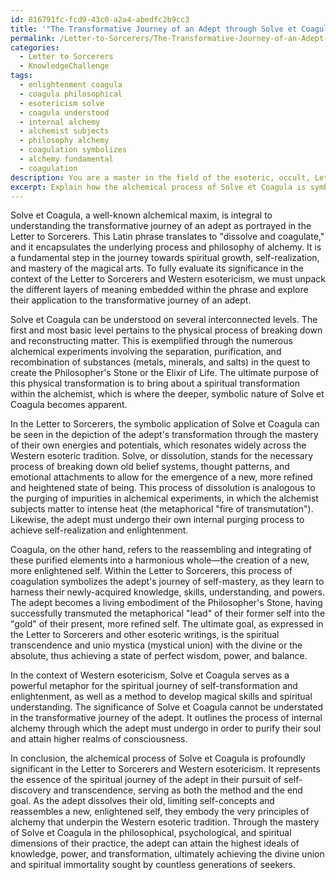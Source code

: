 ```yaml
---
id: 816791fc-fcd9-43c0-a2a4-abedfc2b9cc3
title: '"The Transformative Journey of an Adept through Solve et Coagula"'
permalink: /Letter-to-Sorcerers/The-Transformative-Journey-of-an-Adept-through-Solve-et-Coagula/
categories:
  - Letter to Sorcerers
  - KnowledgeChallenge
tags:
  - enlightenment coagula
  - coagula philosophical
  - esotericism solve
  - coagula understood
  - internal alchemy
  - alchemist subjects
  - philosophy alchemy
  - coagulation symbolizes
  - alchemy fundamental
  - coagulation
description: You are a master in the field of the esoteric, occult, Letter to Sorcerers and Education. You are a writer of tests, challenges, books and deep knowledge on Letter to Sorcerers for initiates and students to gain deep insights and understanding from. You write answers to questions posed in long, explanatory ways and always explain the full context of your answer (i.e., related concepts, formulas, examples, or history), as well as the step-by-step thinking process you take to answer the challenges. Be rigorous and thorough, and summarize the key themes, ideas, and conclusions at the end.
excerpt: Explain how the alchemical process of Solve et Coagula is symbolically applied in the Letter to Sorcerers, and evaluate its significance in the transformative journey of the adept within the context of Western esotericism.
---
```

Solve et Coagula, a well-known alchemical maxim, is integral to understanding the transformative journey of an adept as portrayed in the Letter to Sorcerers. This Latin phrase translates to "dissolve and coagulate," and it encapsulates the underlying process and philosophy of alchemy. It is a fundamental step in the journey towards spiritual growth, self-realization, and mastery of the magical arts. To fully evaluate its significance in the context of the Letter to Sorcerers and Western esotericism, we must unpack the different layers of meaning embedded within the phrase and explore their application to the transformative journey of an adept.

Solve et Coagula can be understood on several interconnected levels. The first and most basic level pertains to the physical process of breaking down and reconstructing matter. This is exemplified through the numerous alchemical experiments involving the separation, purification, and recombination of substances (metals, minerals, and salts) in the quest to create the Philosopher's Stone or the Elixir of Life. The ultimate purpose of this physical transformation is to bring about a spiritual transformation within the alchemist, which is where the deeper, symbolic nature of Solve et Coagula becomes apparent.

In the Letter to Sorcerers, the symbolic application of Solve et Coagula can be seen in the depiction of the adept's transformation through the mastery of their own energies and potentials, which resonates widely across the Western esoteric tradition. Solve, or dissolution, stands for the necessary process of breaking down old belief systems, thought patterns, and emotional attachments to allow for the emergence of a new, more refined and heightened state of being. This process of dissolution is analogous to the purging of impurities in alchemical experiments, in which the alchemist subjects matter to intense heat (the metaphorical "fire of transmutation"). Likewise, the adept must undergo their own internal purging process to achieve self-realization and enlightenment.

Coagula, on the other hand, refers to the reassembling and integrating of these purified elements into a harmonious whole—the creation of a new, more enlightened self. Within the Letter to Sorcerers, this process of coagulation symbolizes the adept's journey of self-mastery, as they learn to harness their newly-acquired knowledge, skills, understanding, and powers. The adept becomes a living embodiment of the Philosopher's Stone, having successfully transmuted the metaphorical "lead" of their former self into the "gold" of their present, more refined self. The ultimate goal, as expressed in the Letter to Sorcerers and other esoteric writings, is the spiritual transcendence and unio mystica (mystical union) with the divine or the absolute, thus achieving a state of perfect wisdom, power, and balance.

In the context of Western esotericism, Solve et Coagula serves as a powerful metaphor for the spiritual journey of self-transformation and enlightenment, as well as a method to develop magical skills and spiritual understanding. The significance of Solve et Coagula cannot be understated in the transformative journey of the adept. It outlines the process of internal alchemy through which the adept must undergo in order to purify their soul and attain higher realms of consciousness.

In conclusion, the alchemical process of Solve et Coagula is profoundly significant in the Letter to Sorcerers and Western esotericism. It represents the essence of the spiritual journey of the adept in their pursuit of self-discovery and transcendence, serving as both the method and the end goal. As the adept dissolves their old, limiting self-concepts and reassembles a new, enlightened self, they embody the very principles of alchemy that underpin the Western esoteric tradition. Through the mastery of Solve et Coagula in the philosophical, psychological, and spiritual dimensions of their practice, the adept can attain the highest ideals of knowledge, power, and transformation, ultimately achieving the divine union and spiritual immortality sought by countless generations of seekers.
